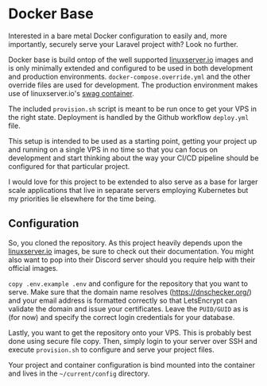 # Docker Base
Interested in a bare metal Docker configuration to easily and, more importantly, securely serve your Laravel project with? Look no further.

Docker base is build ontop of the well supported [linuxserver.io](https://linuxserver.io) images and is only minimally extended and configured to be used in both development and production environments. `docker-compose.override.yml` and the other override files are used for development. The production environment makes use of linuxserver.io's [swag container](https://github.com/linuxserver/docker-swag).

The included `provision.sh` script is meant to be run once to get your VPS in the right state. Deployment is handled by the Github workflow `deploy.yml` file.

This setup is intended to be used as a starting point, getting your project up and running on a single VPS in no time so that you can focus on development and start thinking about the way your CI/CD pipeline should be configured for that particular project.

I would love for this project to be extended to also serve as a base for larger scale applications that live in separate servers employing Kubernetes but my priorities lie elsewhere for the time being.

## Configuration

So, you cloned the repository. As this project heavily depends upon the [linuxserver.io](https://linuxserver.io) images, be sure to check out their documentation. You might also want to pop into their Discord server should you require help with their official images.

`copy .env.example .env` and configure for the repository that you want to serve. Make sure that the domain name resolves (https://dnschecker.org/) and your email address is formatted correctly so that LetsEncrypt can validate the domain and issue your certificates. Leave the `PUID/GUID` as is (for now) and specify the correct login credentials for your database.

Lastly, you want to get the repository onto your VPS. This is probably best done using secure file copy. Then, simply login to your server over SSH and execute `provision.sh` to configure and serve your project files.

Your project and container configuration is bind mounted into the container and lives in the `~/current/config` directory.

